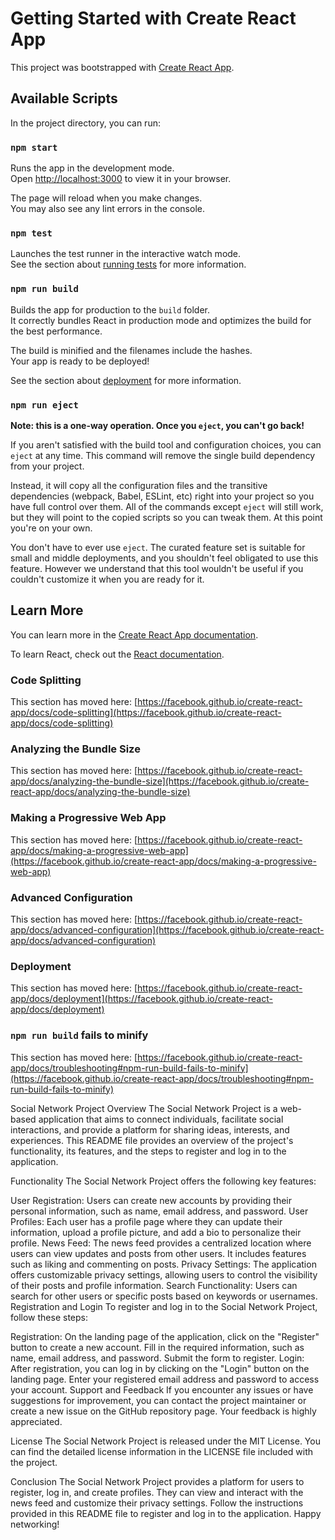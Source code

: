 # Getting Started with Create React App

This project was bootstrapped with [Create React App](https://github.com/facebook/create-react-app).

## Available Scripts

In the project directory, you can run:

### `npm start`

Runs the app in the development mode.\
Open [http://localhost:3000](http://localhost:3000) to view it in your browser.

The page will reload when you make changes.\
You may also see any lint errors in the console.

### `npm test`

Launches the test runner in the interactive watch mode.\
See the section about [running tests](https://facebook.github.io/create-react-app/docs/running-tests) for more information.

### `npm run build`

Builds the app for production to the `build` folder.\
It correctly bundles React in production mode and optimizes the build for the best performance.

The build is minified and the filenames include the hashes.\
Your app is ready to be deployed!

See the section about [deployment](https://facebook.github.io/create-react-app/docs/deployment) for more information.

### `npm run eject`

**Note: this is a one-way operation. Once you `eject`, you can't go back!**

If you aren't satisfied with the build tool and configuration choices, you can `eject` at any time. This command will remove the single build dependency from your project.

Instead, it will copy all the configuration files and the transitive dependencies (webpack, Babel, ESLint, etc) right into your project so you have full control over them. All of the commands except `eject` will still work, but they will point to the copied scripts so you can tweak them. At this point you're on your own.

You don't have to ever use `eject`. The curated feature set is suitable for small and middle deployments, and you shouldn't feel obligated to use this feature. However we understand that this tool wouldn't be useful if you couldn't customize it when you are ready for it.

## Learn More

You can learn more in the [Create React App documentation](https://facebook.github.io/create-react-app/docs/getting-started).

To learn React, check out the [React documentation](https://reactjs.org/).

### Code Splitting

This section has moved here: [https://facebook.github.io/create-react-app/docs/code-splitting](https://facebook.github.io/create-react-app/docs/code-splitting)

### Analyzing the Bundle Size

This section has moved here: [https://facebook.github.io/create-react-app/docs/analyzing-the-bundle-size](https://facebook.github.io/create-react-app/docs/analyzing-the-bundle-size)

### Making a Progressive Web App

This section has moved here: [https://facebook.github.io/create-react-app/docs/making-a-progressive-web-app](https://facebook.github.io/create-react-app/docs/making-a-progressive-web-app)

### Advanced Configuration

This section has moved here: [https://facebook.github.io/create-react-app/docs/advanced-configuration](https://facebook.github.io/create-react-app/docs/advanced-configuration)

### Deployment

This section has moved here: [https://facebook.github.io/create-react-app/docs/deployment](https://facebook.github.io/create-react-app/docs/deployment)

### `npm run build` fails to minify

This section has moved here: [https://facebook.github.io/create-react-app/docs/troubleshooting#npm-run-build-fails-to-minify](https://facebook.github.io/create-react-app/docs/troubleshooting#npm-run-build-fails-to-minify)

Social Network Project
Overview
The Social Network Project is a web-based application that aims to connect individuals, facilitate social interactions, and provide a platform for sharing ideas, interests, and experiences. This README file provides an overview of the project's functionality, its features, and the steps to register and log in to the application.

Functionality
The Social Network Project offers the following key features:

User Registration: Users can create new accounts by providing their personal information, such as name, email address, and password.
User Profiles: Each user has a profile page where they can update their information, upload a profile picture, and add a bio to personalize their profile.
News Feed: The news feed provides a centralized location where users can view updates and posts from other users. It includes features such as liking and commenting on posts.
Privacy Settings: The application offers customizable privacy settings, allowing users to control the visibility of their posts and profile information.
Search Functionality: Users can search for other users or specific posts based on keywords or usernames.
Registration and Login
To register and log in to the Social Network Project, follow these steps:

Registration: On the landing page of the application, click on the "Register" button to create a new account. Fill in the required information, such as name, email address, and password. Submit the form to register.
Login: After registration, you can log in by clicking on the "Login" button on the landing page. Enter your registered email address and password to access your account.
Support and Feedback
If you encounter any issues or have suggestions for improvement, you can contact the project maintainer or create a new issue on the GitHub repository page. Your feedback is highly appreciated.

License
The Social Network Project is released under the MIT License. You can find the detailed license information in the LICENSE file included with the project.

Conclusion
The Social Network Project provides a platform for users to register, log in, and create profiles. They can view and interact with the news feed and customize their privacy settings. Follow the instructions provided in this README file to register and log in to the application. Happy networking!